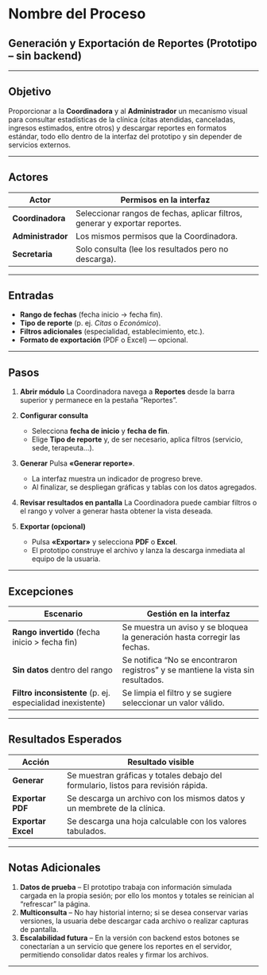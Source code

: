 # **Nombre del Proceso**

## Generación y Exportación de Reportes (Prototipo – sin backend)

---

## **Objetivo**

Proporcionar a la **Coordinadora** y al **Administrador** un mecanismo visual para consultar estadísticas de la clínica (citas atendidas, canceladas, ingresos estimados, entre otros) y descargar reportes en formatos estándar, todo ello dentro de la interfaz del prototipo y sin depender de servicios externos.

---

## **Actores**

| Actor             | Permisos en la interfaz                                                     |
| ----------------- | --------------------------------------------------------------------------- |
| **Coordinadora**  | Seleccionar rangos de fechas, aplicar filtros, generar y exportar reportes. |
| **Administrador** | Los mismos permisos que la Coordinadora.                                    |
| **Secretaria**    | Solo consulta (lee los resultados pero no descarga).                        |

---

## **Entradas**

* **Rango de fechas** (fecha inicio → fecha fin).
* **Tipo de reporte** (p. ej. *Citas* o *Económico*).
* **Filtros adicionales** (especialidad, establecimiento, etc.).
* **Formato de exportación** (PDF o Excel) — opcional.

---

## **Pasos**

1. **Abrir módulo**
   La Coordinadora navega a **Reportes** desde la barra superior y permanece en la pestaña “Reportes”.

2. **Configurar consulta**

   * Selecciona **fecha de inicio** y **fecha de fin**.
   * Elige **Tipo de reporte** y, de ser necesario, aplica filtros (servicio, sede, terapeuta…).

3. **Generar**
   Pulsa **«Generar reporte»**.

   * La interfaz muestra un indicador de progreso breve.
   * Al finalizar, se despliegan gráficas y tablas con los datos agregados.

4. **Revisar resultados en pantalla**
   La Coordinadora puede cambiar filtros o el rango y volver a generar hasta obtener la vista deseada.

5. **Exportar (opcional)**

   * Pulsa **«Exportar»** y selecciona **PDF** o **Excel**.
   * El prototipo construye el archivo y lanza la descarga inmediata al equipo de la usuaria.

---

## **Excepciones**

| Escenario                                                  | Gestión en la interfaz                                                           |
| ---------------------------------------------------------- | -------------------------------------------------------------------------------- |
| **Rango invertido** (fecha inicio > fecha fin)             | Se muestra un aviso y se bloquea la generación hasta corregir las fechas.        |
| **Sin datos** dentro del rango                             | Se notifica “No se encontraron registros” y se mantiene la vista sin resultados. |
| **Filtro inconsistente** (p. ej. especialidad inexistente) | Se limpia el filtro y se sugiere seleccionar un valor válido.                    |

---

## **Resultados Esperados**

| Acción             | Resultado visible                                                                  |
| ------------------ | ---------------------------------------------------------------------------------- |
| **Generar**        | Se muestran gráficas y totales debajo del formulario, listos para revisión rápida. |
| **Exportar PDF**   | Se descarga un archivo con los mismos datos y un membrete de la clínica.           |
| **Exportar Excel** | Se descarga una hoja calculable con los valores tabulados.                         |

---

## **Notas Adicionales**

1. **Datos de prueba** – El prototipo trabaja con información simulada cargada en la propia sesión; por ello los montos y totales se reinician al “refrescar” la página.
2. **Multiconsulta** – No hay historial interno; si se desea conservar varias versiones, la usuaria debe descargar cada archivo o realizar capturas de pantalla.
3. **Escalabilidad futura** – En la versión con backend estos botones se conectarían a un servicio que genere los reportes en el servidor, permitiendo consolidar datos reales y firmar los archivos.

---
